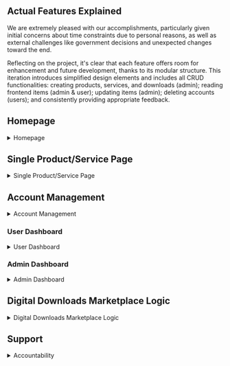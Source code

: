 ## Actual Features Explained

We are extremely pleased with our accomplishments, particularly given initial concerns about time constraints due to personal reasons, as well as external challenges like government decisions and unexpected changes toward the end.

Reflecting on the project, it's clear that each feature offers room for enhancement and future development, thanks to its modular structure. This iteration introduces simplified design elements and includes all CRUD functionalities: creating products, services, and downloads (admin); reading frontend items (admin & user); updating items (admin); deleting accounts (users); and consistently providing appropriate feedback.

## Homepage

<details>
<summary>Homepage</summary>

### Header & CTA Section
The header introduces users to the platform with a clear call-to-action (CTA) that encourages them to either participate or learn more about the software marketplace.

![Header & CTA Section](../../assets/img/header_cta.png)

### Product & Service Cards & See More Button
The section showcases a highlighted row of product and service cards, each with a brief description and metrics to facilitate an informed choice. A "See More" option allows users to view additional entries.

![Product & Service Cards & See More Button Image](../../assets/img/product_service.png)

### Product Cards & See More
Displays only Product cards. The "See More" link directs users to a comprehensive list of all Product entries.

![Product Cards & See More](../../assets/img/product_instances.png)

### Service Cards & See More
Highlights only Service cards. Users can explore more Service entries by clicking on "See More."

![Service Cards & See More](../../assets/img/service_instances.png)

### Footer
Contains essential links, platform information, newsletter signup, and other resources for users to navigate and understand the platform better.

![Footer](../../assets/img/footer.png)

</details>

## Single Product/Service Page

<details>
<summary>Single Product/Service Page</summary>

![Product/Service Page](../../assets/img/product_service_single.png)

### Card Features
This section details the specifics of the instance, including its description, price, category, likes, comments, newsletter signup and more.

### Add to Cart, Like & Comment Feedback
This feature informs users of the outcome of their actions related to the instance they selected.

### Cart & Payment Process
The cart accumulates the user's choices, allowing them to check out once they have finished selecting their products or services. The cart is versatile; users can increase or decrease the number of items, as well as remove them entirely. Currently, only Stripe payments are accepted, and progressive disclosure is implemented throughout the process.

</details>

## Account Management

<details>
<summary>Account Management</summary>

### Login
The login feature provides a secure interface for users to access their accounts, either manually or through Google login.

![Login](../../assets/img/login.png)

### Signup
This feature allows new users to join the platform by creating an account, either manually or through Google login.

![Signup](../../assets/img/signup.png)

</details>

### User Dashboard

<details>
<summary>User Dashboard</summary>

![User Dashboard](../../assets/img/user_dashboard.png)

#### My Settings
Here, users can modify their personal information, preferences, and limited account settings.

![Settings](../../assets/img/settings.png)

#### My Orders
This section displays a list of orders placed by the user, showing their status, the ability to update them, and other important information.

![My Orders](../../assets/img/orders.png)

#### My Likes & My Comments
Provides an overview of the likes & comments of the user, detailing their action taken.

#### Likes
![My Likes](../../assets/img/likes.png)

#### Comments
![My Comments](../../assets/img/comments.png)

#### My Role
Describes the user's permissions, roles, and capabilities within the platform.

![My Role](../../assets/img/user_role.png)

</details>

### Admin Dashboard

<details>
<summary>Admin Dashboard</summary>

![Admin Dashboard](../../assets/img/admin_dashboard.png)

#### My Settings
In this section, admins can adjust their personal information, preferences, and account settings, which are more extensive compared to regular users.

![Settings](../../assets/img/admin_settings.png)

#### User Management (Future Feature)
- NA

#### Order Management
This page displays all created orders. Edit and details capabilities for each entry are available. Additionally, there is a cleaning button for removing old, unfinished orders.

![Created Orders](../../assets/img/admin_orders.png)

#### Asset Management
Here you'll find options to manage products and services. This section shows how many items have been created and also provides the option to create new ones.

##### Product & Service Control
![Product Control](../../assets/img/admin_product_control.png)

##### Product & Service Create
![Product Create](../../assets/img/admin_product_create.png)

#### File Management
In this section, admins can manage or create download instances that can then be linked to their created products and services.

##### File Control
![File Management Control](../../assets/img/admin_file.png)

##### File Upload
![File Management Upload](../../assets/img/admin_file_upload.png)

#### Comment & Like Management
This area allows the admin to view and manage comments as well as theoretically control likes. The like-update function is active, although changes are not reflected elsewhere in this iteration.

##### Comment
![Comment Image](../../assets/img/admin_comments.png)

##### Like
![Like Image](../../assets/img/admin_likes.png)

#### My Role
This section details the administrative permissions and capabilities available to the user.

![My Role](../../assets/img/admin_role.png)

</details>

## Digital Downloads Marketplace Logic

<details>
<summary>Digital Downloads Marketplace Logic</summary>

#### User Purchases a Product or Service
This process allows users to make purchases using Stripe and create orders. After a successful payment, users can comment and like the product or service they purchased, as well as download the associated file from their user dashboard.

#### Order Instances
This feature allows users to visualize their orders, even if the order was not completed.

</details>

## Support

<details>
<summary>Accountability</summary>

### FAQ
A section containing frequently asked questions about the platform. It may also contain videos to assist users in troubleshooting common issues and learning more about the marketplace.

![FAQ](../../assets/img/faq.png)

### Contact
Provides users with the means to get in touch with platform support for technical issues, feedback, or inquiries.

![Contact](../../assets/img/contact.png)

</details>